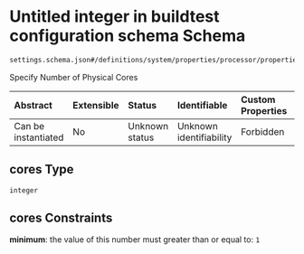 # Untitled integer in buildtest configuration schema Schema

```txt
settings.schema.json#/definitions/system/properties/processor/properties/cores
```

Specify Number of Physical Cores

| Abstract            | Extensible | Status         | Identifiable            | Custom Properties | Additional Properties | Access Restrictions | Defined In                                                                  |
| :------------------ | :--------- | :------------- | :---------------------- | :---------------- | :-------------------- | :------------------ | :-------------------------------------------------------------------------- |
| Can be instantiated | No         | Unknown status | Unknown identifiability | Forbidden         | Allowed               | none                | [settings.schema.json*](../out/settings.schema.json "open original schema") |

## cores Type

`integer`

## cores Constraints

**minimum**: the value of this number must greater than or equal to: `1`

